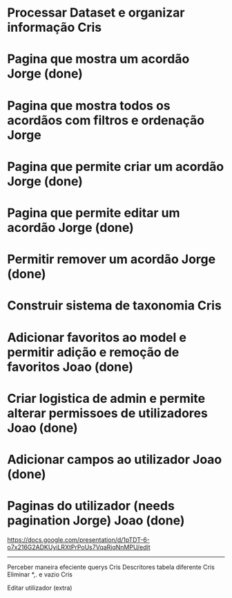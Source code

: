 # Processar Dataset e organizar informação Cris
# Pagina que mostra um acordão Jorge (done)
# Pagina que mostra todos os acordãos com filtros e ordenação Jorge
# Pagina que permite criar um acordão Jorge (done)
# Pagina que permite editar um acordão Jorge (done)
# Permitir remover um acordão Jorge (done)
# Construir sistema de taxonomia Cris 
# Adicionar favoritos ao model e permitir adição e remoção de favoritos Joao (done)
# Criar logistica de admin e permite alterar permissoes de utilizadores Joao (done)
# Adicionar campos ao utilizador Joao (done)
# Paginas do utilizador (needs pagination Jorge) Joao (done)
https://docs.google.com/presentation/d/1pTDT-6-o7x216G2ADKUyiLRXtPrPoUs7VqaRjqNnMPU/edit


-------------------------------------------------------------------------------------------
Perceber maneira efeciente querys Cris
Descritores tabela diferente Cris
Eliminar *,. e vazio Cris

Editar utilizador (extra)
